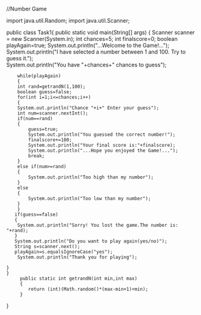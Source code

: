 //Number Game


import java.util.Random;
import java.util.Scanner;

public class  Task1{
    public static void main(String[] args) {
        Scanner scanner = new Scanner(System.in);
        int chances=5;
        int finalscore=0;
        boolean playAgain=true;
        System.out.println("...Welcome to the Game!...");
        System.out.println("I have selected a number between 1 and 100. Try to guess it.");  
        System.out.println("You have "+chances+" chances to guess");
        
        while(playAgain)
        {
        int rand=getrandN(1,100);
        boolean guess=false;
        for(int i=1;i<=chances;i++)
        {
        System.out.println("Chance "+i+" Enter your guess");
        int num=scanner.nextInt();
        if(num==rand)
        {
            guess=true;
            System.out.println("You guessed the correct number!");
            finalscore+=100;
            System.out.println("Your final score is:"+finalscore);
            System.out.println("...Hope you enjoyed the Game!...");
            break;
        }
        else if(num>=rand)
        {
            System.out.println("Too high than my number");
        }
        else
        {
            System.out.println("Too low than my number");
        }
        }
       if(guess==false)
       {
        System.out.println("Sorry! You lost the game.The number is: "+rand);
       }
       System.out.println("Do you want to play again(yes/no)");
       String s=scanner.next();
       playAgain=s.equalsIgnoreCase("yes");
        System.out.println("Thank you for playing");
       
    }
    }
         public static int getrandN(int min,int max)
         {
            return (int)(Math.random()*(max-min+1)+min);
         }

}

